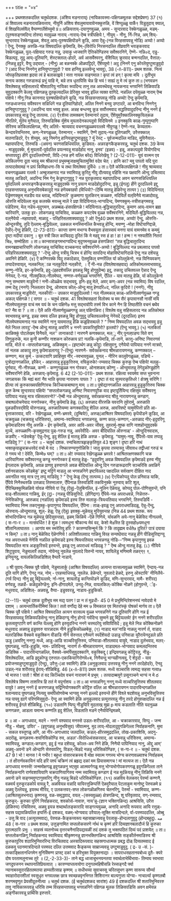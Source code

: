 +++
title = "०४"

+++
प्रथमशतकदल्लि चतुर्थदशक. 
(अंशिय मडनाराय्) 
(नायिकावस्मा-पक्षिगळमूलक सद्देशप्रेषण) 
37 
(१) अं शिवालय मडनारायळियत्ताय, नीयुर्नि 
अंशिय शेवलुमायावावॆनक्कुरुळि, वॆं शिप्पुळ्ळु यार्कै९ विडुतूदाय् 
क्याल्, 
र्व शिखयिलर्ववैल् वैप्पण्णार्लॆशॆय्युमो 
प्र॥ अळियत्ताय्-दयागुणवुळ्ळ, अमय - सुन्दरवाद रॆक्कॆगळुळ्ळ, मडम्-(पुरुषसङ्गमदिन्द तोरुव) मदवुळ्ळ नाराय् -नाराय्-ऎम्ब स्त्रीपक्षिये !, नीयुम् - नीनू, र्नि-निन्न, अम् शिय्-सुन्दरवाद रॆक्कॆगळुळ्ळ, शेवलु आय्-पुरुषपक्षियॊडनॆ कूडि, आवा ऎन्नु-(नन्न विरहसापवन्नु नोडि) अय्यो ! अय्यो ! ऎन्दु, ऎनक्कु अरुळि-नन्न विषयदल्लि कृपॆमाडि, वॆम्-(विरोधि निरसनदल्लि तीव्रवागि भयङ्करवाद रॆक्कॆगळुळ्ळ, पुल्-पक्षियाद गरुड नन्नु, उयाकु ध्वजवागि ऎत्तिकॊण्डिरुव सर्वेश्वरनिगॆ, ऎण्णॆ- नन्नि०द, एडु-बिडल्पट्ट, तूदु आय्-दूतियागि, शॆस्टक्लाल्-होदरॆ, अर्व आसर्वेश्वरनु, र्वशियिल् क्रूरवाद बन्मनदल्लि, वैत्ताल्- (निन्नन्नु इट्टरॆ, वैप्पु उद्घाल् - (नीनु) आ बन्ननक्कॆ ऒळपट्टिद्दरॆ, र्ऎशॆय्युमो ! अदु (निनगॆ एनु कॊरतॆयुण्टुमाडुवुदो ? (आद रिन्द निनगेनु हानियुण्टागुवुदो ? याव हानियू इल्लवॆन्दु भाववु), 
38 
(-ñ-811)- 
प्रथम शतक. 
नित्यं जोपकृतिप्रसक्त हृदया त्वं हे बलाकाह्वये ! मत्ता नायक सङ्गमाल ! कृपां त्वं हन् ! कृत्वा मयि । दूतीभूय सनाय काशद गरुडारूढं प्रभुं याहि मे, बन्ने तत्र धृतापिसि चेन्न हि भयं ! साह्यं तु मे त्वं कुरु 
ता॥ (भगवन्नन विश्लेषवन्नु सहिसलारदॆ श्रीशठारियु नायिका रूपदिन्द तानु तन्न अवस्थॆयन्नु नायकनाद भगवनिगॆ तिळियपडि सुवुदक्कागि कॆलवु पक्षिगळन्नु दूतकृत्यदल्लि प्रेरिसुव भाववु इल्लि व्यक्त वागिदॆ. नन्नल्लि दयॆयुळ्ळ नाराम् ऎम्ब पक्षिये ! नीनू निन्न काननाद पुरुषपक्षियॊडनॆ कूडि, नन्न विरहसन्तापवन्नु नोडि अय्यो! ऎन्दु कृपॆमाडि, गरुडध्वजनाद सर्वॆश्वरन सन्निधिगॆ नन्न दूतियागिहोदरॆ, अल्लि निनगॆ बनवु उण्टादरॆ, आ बनदिन्द निनगेनु हानियुण्टागुवुदु ? (अदरिन्द याव भयवू इल्ल. अन्नह बन्धनवू कूड सर्वोत्तमवाद सद्धतियादुदरिन्द नीनु ननगॆ ई उपकारवन्नु माडु ऎन्दु तात्पय्य. 
(२) ऎ९शॆय्य तामक्कण् पॆरुमानार्र तूदाय, 
र्ऎशॆयुमुरैक्कालिनक्कुयिल्‌कळ नीरलिरे, र्मुतॆय मुनैयाल्, तिरुवडिक्कि 
र्मुशॆय मुयलादेनकल्पदुवो विदियिनमे 
॥ इनक्कुयि काळ्-गुम्पुगुम्पागि सेरिरुव कोकिलपक्षिगळ, नीर् अलिरे- श्राव्यवाद वचनगळुळ्ळवरल्लवे नीवुगळु ! ऎण्णॆ-नन्न, कॆय्यताम-कॆन्दावरॆयन्तिरुव, कण्-नेत्रगळुळ्ळ, पॆरुमानार् - स्वामिगॆ, ऎण्णॆ तूदाय्-नन्न दूतिगळागि, उरैत्तक्काल् मातनाडिदरॆ, ऎ९ शॆय्युम्. अदु निमगेनु हानियन्नुण्टुमाडुवुदु ? र्मु रॆस्ट् - पूर्वजन्मदल्लि माडिद, मुुविनैयाल्-महापापदिन्द, तिरुवडि 
-(अवन) चरणसन्निधियल्लि, कुडिवल्- अन्नरङ्गकैङ्करवन्नु, 
चतुर्थ दशक. 
39 
कॆय्य - माडुवुदक्कॆ, र्मु मुयलार्दे-पूर्वदल्लि प्रयत्नवन्नु माडदेहोद नानु, इनव' (इन्नव) - इन्नू, अकल्पदुवो वियोगदिन्द सप्तापपट्टु) हीगॆ दूरदल्लिरोणवो, विदि-(नन्न हणॆ यल्लि बरॆद) विधिरेखॆयु ? 
(2-12-011)- 
यूयं वात्मन एव कोकिलगणा दूता भवन्नू मम श्रीकान्तं प्रभुमम्बुजाक्षमुचितामुक्तिं वदेव चेत् । हानि का? मवु पापतो यदि पुरा तत्पादसेवामहं न प्रापं किमिहाधना-सि च तथा विश्लेषवा दुर्विधेः ॥ 
ता॥ ऎलै कोकिलपक्षिगळे ! नीवु श्राव्यवाद वचनगळुळ्ळव रल्लवे ! अम्बुजाक्षनाद नन्न स्वामियन्नु कुरितु नीवु दौत्यवन्नु वहिसि नन्न पक्षवागि ऒन्दु उचितवाद मातन्नु आडिदरॆ, अदरिन्द निम गेनु केडुण्टागुवुदु ? नन्न पुराकृतवाद महापापदिन्द अवन चरणसन्निधियल्लि पूर्वदल्लियॆ अन्तरङ्गकैङ्करवन्नु माडुवुदक्कॆ नानु प्रयत्न माडदॆहोदुदरिन्द, इन्नू (ईगलू) हीगॆ दूरदल्लिये इद्दु एरहसन्तापवन्नु अनुभविसबेकादुदे नन्न हणॆयबरहवो (विधियो?-(ऎम्बि मातन्नु हेळिरॆन्दु तात्पर ) 
(३) विदियिनाल् पॆड्रॆमणक्कुम् मन्नडैय 
वन्न ब्लाळ्, 
मदियिनालॆ' कुळमाणा युलकिरन् कळ्ळरु, मदियिर्ले वल्‌विनैये माळादोवन्नु, ऒरुत्ति मदियॆल्ला मुळ् कलक्कॆ मयच्चु मालॆ रे 
प्रज्ञ विदियिनाल्-भाग्यदिन्द, पॆमणक्कुम्-स्त्रीसङ्गमवन्नु पडॆदिरुव, मॆल्‌ नडॆय-मृदुगमन, अन्नब्बळ्-हंसपक्षिगळे ! मदियिनाल्-बुद्धिचातुरदिन्द, कुमाण आय्-वामन ब्रह्म चारियागि, उलकु इर- लोकगळन्नु याचिसिद, कळ्ळरु कपटवेष वुळ्ळ सर्वेश्वरनिगॆ, मदियिर्ले-बुद्धियिल्लद नन्न, वल्‌नैयेयो -महापापवो, माळादु - परिहरिसलशक्यवादुदु ? ओ! ऎनु40 
प्रथम शतक, 
अय्यो! ऎन्दु, ऒरुत्ति-ऒन्दुस्त्रीयु, तुदि ऎल्लाम्-बुद्धियॆल्ला, उळकल मनस्सिनल्लि कैभवन्नु हॊन्दि, मयण्णु -मोहा विष्टॆयागिद्दाळॆ, ऎन्नीर्-ऎन्दु हेळिरि, 
(2-73-811)- 
कान्ता सण्ण मभाग्य वैभवयुता हंसास्सयं मनगा यायं वामनमेव व कममुं दृष्टा मदीयां 
दकानु । बूत स्त्री किल काचिदद्य दुरितं किं मे महद्दु स्स हं हा ! हा ! हन्म ! न नश्यतीति नितरां चि७, सम्मोहिता ॥ 
ता॥ कान्सासङ्गमभाग्यदिन्द मृदुगमनवुळ्ळ हंसगळिरा! “तन्न बुद्धिचातुरदिन्द वामनब्रह्मचारियागि लोकगळन्नु याचिसिद वञ्चकनाद सर्वॆश्वरनिगॆ-अय्यो ! बुद्धियिल्लद नन्न प्रबलवाद पापवो परिहरिसलशक्यवादुदु ? '-ऎन्दु ऒन्दु स्त्रीयु चित्रभ वं हॊन्दि सापदिन्द मोहाविष्टॆयागिदाळॆ ऎन्दु नन्न दशॆयन्नु अवनिगॆ हेळिरि. 
(४) ऎ कण्णिरक्कॆ यिदु तकादॆन्नाद, 
ऎलमुकिल् वण्णर्रॆल्लि र्या कॊल्लुकॆनो, नन्न यिनियवकण् तप्पादॆरुवाय्‌ल्, नलकनिल्‌ाळ नल्‌कुदिरो नल्‌कीरो, 
। र्ऎ नी-नन्न (विश्लेषासहवाद) अतिकोमलस्वभाववन्नु, कण्णु-नोडि, इर-कृपॆमाडि, इदु-(इहदशॆयल्लि इवळन्नु बिट्टु होगुवुदॆम्ब) इदु, तकादु उचितवल्ल ऎन्नाद ऎन्दु नॆनॆयद, ऎ-नन्न, नीलमुकिल्-नीलमेघद, नण्णरु-वर्णवुळ्ळ भगवनिगॆ, र्ऎल्लि - याव मातन्नु हेळि, र्या कॊल्लुकॆनो नानु सम्भाषण माडुवॆनो ! ननी-ऒळ्ळॆय सद्भाववु, इनि-इन्नु मेलॆ, अवर् कण्-अवर (नन्न स्वामिय) विष रदल्लि, तम्म दॆन्नु (ननगॆ) निल्ललार दॆन्दु, ऒरुवाय कॊल्-ऒन्दु मातु हॆणदरि०द, नल्लि कुदिरो ! (ननगॆ), नीवु उपकारवन्नु माडुविरो!, नलकीरो!-- उपकार माडुवुदिल्लवो ! नल् नीलमकल् काळ्-अतिनीलवर्णवुळ्ळ गण्डु अकल्‌ पक्षिगळे ! 
( सगार ॥ - 
चतुर्थ दशक. 
41 
विश्लेषासहतां विलोक्य च मम सैरं कृपावानसौ नासीं मयि नीलमेघसुतनुव वाचं मम ययं के चन पक्षिणॆ७ मत्तु सद्भावोपि तर्स्म विभ काने नैन हि तिष्ठतीति वचनं बथैव वा? नैव वा ? ॥ 
ता। ऎलै अति नीलवर्णवुळ्ळगण्डु अल् पक्षिगळिरा ( विश्लेष वन्नु सहिसलारद नन्न अतिकोमल स्वभाववन्नु कण्डु, इन्नह समय दल्लि इवळन्नु बिट्टु होगुवुदु उचितवल्लवॆन्दु नॆनॆयदॆ (दूरदल्लि) इरुव नीलमेघश्यामनाद नन्न स्वामिगॆ नानु यावमातन्नु हेळि कळुहिसबल्लॆ ? “ निम्म विषयदल्लि अवळ सद्भाववु इन्नु मेलॆ निल्ल लारदु'-ऎम्ब ऒन्दु मातन्नु अवरिगॆ ४ ननगॆ उपकरिसुविरो? इल्लवो? (ऎन्दु भाववु.) 
(५) नलकिर्ता काळिक्कुं पोटलेखम् विनैयतॆ, नल'' तानाकादो ! नारणनै कणक्काल, मल्‌ु नीर् पुनल्‌पडप्प यि‌ते‌ वण् 
तिणुकुरुके, मल कुनी‌ कण्णीर नाशकन कॊरुळाय 
प्र!! नलकि-कृपॆमाडि, र्ता-तानॆ, कात्तु-अनिष्ट निवारणवं माडि, मॊलॆ व -सप्तलोकगळन्नू, अळिक्कुम् – (इष्टार्थग ळन्नु कॊट्टु) रक्षिसुवनु, एनैयेयो पापियाद ननगॆ मात्रवो, र्ता नलक आकादु तानु कृपॆमाडलागदु ?-(ऎन्दु) नारणनै- सर्वरक्षकनाद श्रीमन्नारायणनन्नु, कण्णक्काल् – कण्णाग, मल् कुर्म् - उत्कटवागि प्रवहिसुव नीर् -स्वभाववुळ्ळ, पुनल्‌ - नीरिन कालुवॆगळुळ्ळ, पडिप्पॆ - पुत्रोद्यानगळल्लि, इरैकेर् - आहारवन्नु हुडुकुत्तिरुव, वण्रिकुरुके!-रम्यवाद चिक्क कुरुकु ऎम्ब पक्षिये! मल्‌कु-पूर्णवाद, नी‌-नीरुळ्ळ, कण्णॆ - कण्णुगळुळ्ळ नन गोस्कर, ओ‌नाशकम् कॊण्णु - ऒन्दुमातन्नु तॆगॆदुकॊण्डुहोगि सर्वेश्वरनिगॆ हेळि, अरुळाय्-कृपॆमाडु. 
6 
42 
(2-10-011)- 
प्रथम शतक. 
रक्षित्वा स्वयमेव सप्त भुवनाना 
जगन्नायकः किं मह्यं बत! नैव भाति कृपया नारायणः पापतः ? । दृष्टा तं वद सुस्पराकृतिधरे ! क्षेत्रषु सरिणि ! प्रीत्या त्वं कुरुकाख्यपक्षिणि!वचः किञ्चित्कबाष्पानु माम् ॥ 
ता॥ पुषोद्यानगळल्लि आहारवन्नु हुडुकुत्तिरुव चिक्क कुरु कॆम्ब सुन्दरवाद पक्षिये! “सप्तलोकगळन्नू अनिष्ट निवारणपूरैक वाद इष्टपूर्तियिन्द रक्षिसुव सर्वेश्वरनु पापियाद नन्नन्नु मात्र रक्षिसलारनो?'-ऎम्बी नन्न ऒन्दुमातन्नु, सर्वरक्षकनाद श्रीतु नारायणनन्नु कण्डाग, सबाष्पलोचनॆयाद ननगोस्कर, नीनु कृपॆमाडि हेळु. 
(६) अरुळाद वीररुळि यवरानि तुवॆरार्मु, 
अरुळाति पुळडवीरवर्‌विदि यॊरुनाळन्नु, अरुळातियम्मा कणक्कालिदु शॆल्लि अरुळ, आवरिवष्टे यामुर्मपित्तॊ 
प्रति आ-वृत्ताकारवाद, वरि - रेखॆगळुळ्ळ, वण्णॆ-भ्रमरवे, (दुम्बिये!), अरुळ्(आश्रितर विषयदल्लि) कृपॆयॊडनॆ कूडिद, आ चक्रवुळ्ळ (चक्रवन्नु धरिसिरुव), अमान्य-स्वामियाद भगवन्ननन्नु, कण्ण काल्-कण्णाग,-अरुळाद नीर्-इदुवरिगू कृपॆमाडदिरुव नीवु अरुळि - ईग कृपॆमाडि, अवर आवि-अवर जीववु, तुवरार्मु-शुष्क वागि नाशहॊन्दुवुदक्कॆ मुञ्चॆ, अरुळ्ळाणि-कृसमुद्रनाद पुळ्-गरुड नन्नु, अवरॆवीदि- अवर बीदियल्लि ऒरुनाळ्' - ऒन्दुदिनवादरू, कडवीर् - नडॆसबेकु' ऎन्नु-ऎन्दु, इदु शॆल्लि ई मातन्नु हेळि अरुळ - कृपॆमाडु. “यामुम्-नावू, र्ऎपित्तॊ-याव तप्पन्नु माडिदॆवु ?'' 
( स-गार ॥ - 
चतुर्थ दशक. 
रम्यचितपत्रझङ्कृतियुत 
43 
शृङ्ग ! दृष्टा हरिं नाथं भक्तकृपाळुचक्रधरवेदं वचो मे वद । निष्कारुण्यगुणोळिसि ! जातु कृपया तस्यास्तु जीवावध तद्वीध्यां गरुडं च ते गमय भो ! देवेति, किम्मे७ 
घम्? ॥ 
ता॥ ओ! रम्यवाद रेखॆगळुळ्ळ भ्रमरवे ! आश्रितरक्षणक्कागि चक्र धारियागिरुव सर्वेश्वरनन्नु कण्डु ननगोस्कर ई मातन्नु हेळु- “इदुवरिगू अवळ विषयदल्लि कृपॆमाडदॆ इरुव नीवु ईगलादरू कृपॆमाडि, अवळ प्राणवु इरुवागले अवळ बीदियल्लि ऒन्दु दिन गरुडारूढरागि सञ्चरिसि अवळिगॆ दर्शनवन्नादरू कॊडबेकु' इष्टु मट्टिगॆ माडलु आ भगवन्ननिगॆ इष्टविल्लद पक्षदल्लि सर्वरक्षण दीक्षित नाद अवनल्लि नावु मात्र एनु तप्पु माडिदॆवु ? ” ऎन्दु केळु (ऎन्दु तात्पय्य.) 
(७) ऎ९पिकोप्पदु पोल प्रनिवाड याकि, 
र्ऎपिये निनैस्थरुळि उरुळाद तिरुमालारु, र्ऎपिनाळ तिरुवडिर्यि तकविनुक्कॆ नूरुवाय्‌ 
कटि 
शूल्, 
र्ऎपिच्छिक्कुमिळळिये र्यावळ नीयिये 
प! ऎन्नु (ऎन्नु)-ऎलुबिनल्लि, इं-नूलिन ऎळॆयन्नु, कोप्पदु पोल-पोणिसुवन्तॆ, पनि वाड्-शीतलवाद गाळियु, ईर्‌ (दु)- (नन्नन्नु पीडिसुत्तिदॆ. (हीगिद्दाग) र्ऎपिये-नन्न अपराधवन्नॆ, निन्नॆत्तरु-नॆनॆसिकॊण्डु, आरुळाद (नन्नल्लि) कृपॆमाडदॆ इरुव तिरु मालाकु-त्रियःपतियाद भगवनिगॆ, तिरुवडिर्यि - स्वामियाद निम्म तकएनुक्कु-कृपागुणद विषयदल्लि, र्ऎपिना : ताळ्-इवळु एनु अपराधमाडिदळु, ऎन्नु-ऎन्दु, ऒरुवाय्-ऒन्दुमातन्नु, शूल्- हेळु; ऎन्नु (ऎन्नु) इवक्कु-मूळॆयन्नु मुरियुवन्तह (निन्न 
44 
प्रथम शतक. 
रूप शोभादिगळिन्द नन्न मूळॆयन्नु छेदिसुवन्तह), इळम् किळिये -ऎळॆ गिणिये, र्यावळनि अये-नानु बॆळॆसिद नीनल्लवे, 
( स-गा-र ॥ - 
मत्संवर्धित ! हे शुक ! त्वमधुना श्रीकान्य मेवं वद, केशो मे७स्ति हि दुस्सहो७यमधुना शीतानिलाघाततः । आगांव मम स्मरेतियु हरिः ? कारुण्यसिन्मुर्न किं ? किं तादृह्मम वर्धते७ दुरितं? पात्रं दयाया न किम्? ॥ 
ता॥ नानु बॆळॆसिद ऎळॆगणिये ! अतिशीतलवाद गाळियु विरह सन्यष्ठॆयाद नन्नन्नु हीगॆ पीडिसुत्तिद्दाग्यू नन्न अपराधवन्ने नॆनॆसि नन्नल्लि कृपॆमाडदॆ इरुव श्रियःपतियाद भगवन्ननन्नु नोडि--“निम्म कृपागुणवु इवळ विषयदल्लि मात्र अङ्कुरिसदॆ इरुवन्तॆ, इवळु एनु अपराधवं माडिदळु ? ” ऎम्ब ऒन्दु मातन्नु हेळु. 
(८) नीयिये शिटुपूवाय, नॆडुमालार्रै 
तदाय, 
नोयॆनदु नुवलॆन्न नुवलादे यिरुनॊ नायर्, शायिलॆडु मणिमामै तळर्‌न्९ ९, 
इनियुनदु, 
वायलकिलिन्नडिशिल् वैप्पारै नाडाये, 

॥ श्री पूवाय्-चिक्क पूवै पक्षिये, नॆडुमालार्कु (आश्रित विषयदल्लि) अत्यन्त वात्सल्यवुळ्ळ स्वामिगॆ, ऎन्दाय्-नन्न दूति यागि होगि, ऎनदु नन्न, नोम् - एरहव्याधियन्नु, नुवलॆन्न. हेळॆन्दरॆ, नुवलादे हेळदे, इरुनु ऒस्टायि' नीनिलैये-(गर्व दिन्द) नीनु इद्दु बिट्टॆयल्लवे; र्ना-नानु, शायलॊडु कान्तियॊडनॆ कूडिद, मणि-सुन्दरवाद, मामै- शरीरद) वर्णवन्नु, तळ‌र्न्ने- कळॆदुकॊण्डॆनु; इनि-हीगादमेलॆ, उनदु-निन्न, वायलकिल्-कॊक्कि नॊळगॆ (होगुवन्तॆ, र्इ-मधुरवाद, अडिशिल्- अन्नवन्नु, वैप्पा- इडुववरन्नु, नाडाय-हुडुकिकॊ. 

(2--11)- 
चतुर्थ दशक 
दूतीभूय मम मद्य पतग ! प्रा न तं मूढधी- 
45 
0 मे प्रभुमिन्दिरेशननघं नावेदयो मे दशाम् । अत्यन्तार्तिकरीमिमां किल ! ततो वर्णोद्य देहे मम 
७ विमकाल एव मितरांस्कृं पोषर्का मार्गय 
ता॥ ऎलै चिक्क पूवै पक्षिये ! आश्रित विषयदल्लि अत्यन वात्सल्य वुळ्ळ भगवन्ननिगॆ नन्न दूतियागि होगि नन्न ई विरहसापवन्नु तिळियपडिसॆन्दु नानु हेळिदाग्यू नीनु होगदॆ गर्वदिन्द सुम्मनॆ इद्दु बिट्टॆयल्लवे! ईग ननगॆ शरीरदल्लि कृतत्ववुण्टागि वर्ण कान्ति यॆल्लवू होगि इरुवुदरिन्द ननगॆ चरमदरॆयु सविापिसिदॆ ; इन्नु मेलॆ निन्न कॊक्किनॊळगॆ मधुरवाद अन्नवन्नु इडुववरु यारन्नादरू नीने हुडुकिकॊळ्ळबेकु, 
(९) नाडाद मल‌'नाडि नाळलु नारर्ण र्त, 
वाडाद मलरडिक्कि वैक्कवे वकुक्किन वीडाडि नीनॆ सॆरुत्तल् एनैय्यगॆ स्पर्दॆशॆयदो उडाडु पनिवाडा युरैरायॆनदुडले 
प्रति ऊडु (अवरिगू ननगू) मध्यॆ, आडु-आडि सञ्चरिसुत्तिरुव, पनिवाडा-शीतलवाद वायुवे, नाडाद दुर्लभवाद, मलर्- पुष्पगळन्नु, नाडि-हुडुकि, नाम- प्रतिदिनवू, नारार्ण र्त-श्रीमन्नारायणन, वाडादमल‌-भोग्यवाद कमलदन्तिरुव अडिक्कि - पादारविन्दगळल्लि, वैक्यवे-समर्पिसुवुदक्कागि, वकुक्किद्दु ( इन्द्रियगळन्नु कॊट्टिरलु, नीडु-विश्लेषदल्लि, आडि इद्दुकॊण्डु एरुत्तल-एकाकियागिरोणवॆ०ब, निनैयन्दु भाग्यहीनत्ववु, ऎ शॆट्टदो - याव प्रयोजनवन्नुण्टुमाडुवुदो (ऎन्दु), उरैत्तु-(आ स्वामिगॆ) हेळि (अनुकूलवाद उत्तरवन्नु नीनु ननगॆ तरदॆहोदरॆ), ऎनदु उडल्-नन्न शरीरवन्नु ईराय्-शीळिबिडु. 
46 
(x-ñ-811) 
प्रथम शतक. 
मध्यॆ सञ्चरसि त्वमद्य सहसा गत्वा७ 
भो 
मारुत ! 
पातो ! 
श्रीशं तं वद किञ्चिदेव वचनं नारायणं मे प्रभुम् । तत्पादाब्बयुगे प्रसूनञ्चने भाग्यं न मे 
ర 
विश्लेषेत्र विषण्ण ताशस्त्रि हि ततं मे वपुर्नाशय ॥ 
ता॥ आ भगवन्ननिगू ननगू मध्यॆ सञ्चरिसुत्तिरुव शीतलवाद वायुवे ! अवनु ननगॆ ई करणगळन्नु सद्विनियोगक्कागि कॊट्टिरु वल्लि आ श्रीमन्नारायणन पादारविन्दगळल्लि श्लान्यवाद पुष्पगळन्नु नित्यवू समर्पिसोणवॆम्ब भाग्यवु ननगॆ इल्लदॆ इरुवन्तॆ हीगॆ विश्ले षदशॆयन्नु अनुभविसुत्तिरुव नन्न पापवु ह्यागॆ परिणमिसुवुदो- ऎन्दु आ स्वामिगॆ हेळि अनुकूलवाद प्रत्युत्तरवन्नु नीनु तरदे होगुवपक्षदल्लि नन्न ई शरीरवन्नु ईगले शीळिबिडु. 
(१०) उडलाणि प्पिप्पु नीडुयिरि मुदलाख् मुह्म p 
माय 
कडलाति नीति यदनुळ्ळ कणगळरु, आडला यमान्य कण्णलि इदु शॆल्लि, विडलाति मडनॆ 
एनैयोवॆन्द्रिमळवे, 

प्र ॥ आ - अगाधवाद, मदनॆ - ननगॆ वश्यवाद मनस्से उडल-शरीरदल्लि, आ - चक्राकारवाद, सिप्पु - जन्म नीडु - मोक्षवू, उयिर' - (इवुगळन्नु अनुभविसुव) जीवात्मनू, मुद लाय्-मॊदलादुवुगळिगॆल्ला निर्वाहकनागि, मुमा - सकल वस्तुगळू अगि, आ नीर-अगाधवाद जलदल्लि, कडल्-क्षीरसमुद्रदल्लि, तोख-प्रकाशिसि, अदनु-अदरॊळु, कण्‌ळरुम-शयनिसिकॊण्डि रुव, अडल'-विरोधिध्वंसकरवाद, आ चक्रवन्नु धरिसिरुव, अमान्य- स्वामियन्नु, कण्डाल्-कण्डाग, इदु ई नन्न दशॆयन्नु, कॊल्ल-अव निगॆ हेळि, निनैयो पापिनियाद नानु, ऒद्दु आम्' अळवु-अवनॊ डनॆ ऒन्दागि सेरुववरिगू, विडल्-बिडदॆ नन्नन्नु धरिसिकॊण्डिरु, 
( स-गा-र ॥ - 
चतुर्थ दशक. 
47 
छे ! भो ! मानस ! मे गभीर ! बहुधा संसारचक्रस्य वै मोक्ष स्यात्म गणस्य भोग्य करणावळ्याश्च निर्वाहकम् । तं क्षीरार्णवकायिनं यदि हरिं पश्यं चक्रिणं त्वं ब्रहृद्य दकां मम प्रियासमागच ! मां मात्यज 
ता। ऎलै नन्न अगाधवाद मनस्सॆ! जन्ममोक्षगळू इवुगळन्ननु भएसुव आत्मवर्गगळू मत्तु भोग्यभोगोपकरणगळू इवुगळिगॆल्ला ताने निर्वाहकनागि रार्णवशायियागि चक्रपाणियागिरुव नम्म स्वामियन्नु कण्डाग ई नन्न मुर्दकॆयन्नु नीनु तिळिसि ननगॆ अवनॊ डनॆ सङ्गमवुण्टागुववरिगू नीनु नन्नन्नु बिडदॆ धरिसिकॊण्डिरु. 
(११) अळविय वेलकवर् पॆरुर्मा कण्णनै, 
वळवर्य वुरुकूरडकोर्प 
वायन्नु रै, 
अळवियन्न वन्नादि यायिरत्तुळिप्पर्त्ति ऎळवुरैयाल् पॆटलाकुम मानोष्टु पॆरुवळमे 
प्र अळवु ऎल्लॆयन्नु, इयस्थ मीरिद, ए उलकत्तवर्-सप्त लोकगळॊळगिरुव चेतनरिगू, पॆरुर्मा - स्वामियाद, कण्ण- (आश्रितसुलभनाद) कृष्णनन्नु, वळ-समृद्धवाद, वयल् -(सस्यवुळ्ळ) क्षेत्रगळिन्द, शू परिवृतवाद, वण्-रम्यवाद, कुरुकूर्- कुरुका पुरिगॆ निर्वाहकराद, शवकोर्स-नावारु, नाय'न्नु-(ज्ञान भक्तिगळिन्द) आश्रयिसि, उरैत्त (हेळिरुव) रचिसिरुव, अळवु इयन्न शब्दार्थालङ्कारादि साङ्गत्यवुळ्ळ, अनादि अनादि रूपवाद आयि रत्तुळ्- सहस्र पद्यावळियल्लि इप्पर्त्ति-ई दशकद, वळम्-भोग्यवाद उरैयाल्-सूक्ति मात्रदिन्दले, र्वा-परमपददल्लि, ओब्बु - उत्तु बि वाद (अत्युत्तमवाद), पॆरुवळ-कैङ्कय्यरूप महासाम्राज्यवन्नु पॆरलाकु-हॊन्दलागुवुदु (हॊन्दबहुदु). 
مه 
48 
( स-गार ॥ 
प्रथम शतक, 
उत्तुङ्गामित सप्तलोकसरणॆ र्नाथं च कृष्णं हरिं दिव्यज्ञानबलादौर्ज हि कुरुका पुरात्मठारिः प्रभुः । साहस्रं व्यतनोच्च वृत्तरचनैनादिपद्यावळीं तदं दशकं तु भक्तपठितं दिव्यं पदं प्राशयेत् ॥ 
ता॥ सप्तलोकगळिगू निर्वाहकनाद स्वामियाद श्रीकृष्णनन्नु ज्ञानभक्तिगळिन्द आश्रयिसि सङ्कीर्तनमाडिरुव श्री कुरुकापुरिय शठारिमुनिवररिन्द विरचितवाद अस्त्रादिरूपवाद सहस्रगाधात्मक प्रबद्ध दॊळ् दिव्यतमवाद ई दळकवु पठनमात्रदिन्दले परमपद दल्लि उत्तमवाद कैङ्कय्य साम्राज्यवन्नु उण्टुमाडुवुदु. 
( द्र- उ -सं. }- 
तत्काङ्क्षितानधिगमेन मुनिर्विषण्ण 
प्राफ्ट् दकां च हरिभुक्त वियुक्तनाद्याः । सापराधसहतानवबोध्य दूतै- 
क्यरे दोष परतामलुनाच्च तुरे ॥ 
(2,-2-33-3)- 
ताने बद्ध ध्वजाचुभनयनतया स्वार्थलाभेर्थिभावा- तिम्यघ स्वभावा जगदुपजनन स्थापनातिप्रियत्वात् । कारुण्याप्तत्वयोगा दनुगतमहिषीसन्नि रेस्सङ्गदै र्फ्या न्यानाबस्सुरारहिततमतया हाम्यतीत्साह कृष्णम् ॥ सधीभव्या सुवाचस्सु चरितसुभग कृष्ण सारूप्य सौर्म्या स्वाहारोदारशीलां स्वसुधृत भगवल्लक्ष 
छात्र स्वच्छन्नवृनभिगत शिशिरानर 
बाल्यगुप्ता 
योग्या- 
नाचार्ल्या कृष्णलबौ शरणमवृणुत प्रेयसीदूतनीत्या ॥ 
चतुर्थ दशक. 
(ई चतुर्थदशकद सारांश) 
49 
ई दशकदल्लि श्री शतारिमुनिवररु तावु नायिकारूपवन्नु धरिसि तम्म विरहसन्तापवन्नु भगवन्ननिगॆ पक्षिगळ मूलक तिळियपडिसि अवन क्षमॆयन्न अङ्गीकारवन्नू प्रार्थिसि इरुत्तारॆ. 
